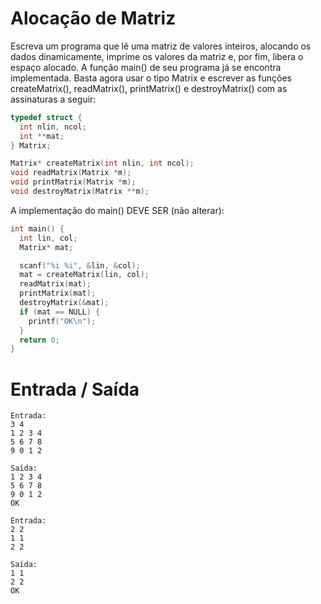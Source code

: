 # Alocação de Matriz


Escreva um programa que lê uma matriz de valores inteiros, alocando os dados dinamicamente, imprime os valores da matriz e, por fim, libera o espaço alocado. A função main() de seu programa já se encontra implementada. Basta agora usar o tipo Matrix e escrever as funções createMatrix(), readMatrix(), printMatrix() e destroyMatrix() com as assinaturas a seguir:

```c
typedef struct {
  int nlin, ncol;
  int **mat;
} Matrix;

Matrix* createMatrix(int nlin, int ncol);
void readMatrix(Matrix *m);
void printMatrix(Matrix *m);​
void destroyMatrix(Matrix **m);
```

A implementação do main() DEVE SER (não alterar):

```c
int main() {
  int lin, col;
  Matrix* mat;

  scanf("%i %i", &lin, &col);
  mat = createMatrix(lin, col);
  readMatrix(mat);
  printMatrix(mat);
  destroyMatrix(&mat);
  if (mat == NULL) {
    printf("OK\n");
  }
  return 0;
}
```

# Entrada / Saída

```
Entrada: 
3 4
1 2 3 4
5 6 7 8
9 0 1 2

Saída:
1 2 3 4
5 6 7 8
9 0 1 2
OK
```

```
Entrada:
2 2
1 1
2 2

Saída:
1 1
2 2
OK
```